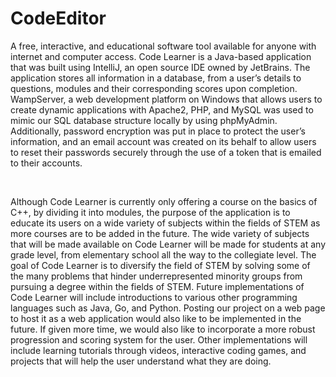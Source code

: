 # CodeEditor

<p> A free, interactive, and educational software tool available for anyone with internet and computer access. 
    Code Learner is a Java-based application that was built using IntelliJ, an open source IDE owned by JetBrains. 
    The application stores all information in a database, from a user’s details to questions, modules and their 
    corresponding scores upon completion. WampServer, a web development platform on Windows that allows users to 
    create dynamic applications with Apache2, PHP, and MySQL was used to mimic our SQL database structure locally 
    by using phpMyAdmin. Additionally, password encryption was put in place to protect the user’s information, and 
    an email account was created on its behalf to allow users to reset their passwords securely through the use of 
    a token that is emailed to their accounts. </p> <br>
    
<p> Although Code Learner is currently only offering a course on the basics of C++, by dividing it into modules, the 
    purpose of the application is to educate its users on a wide variety of subjects within the fields of STEM as more 
    courses are to be added in the future. The wide variety of subjects that will be made available on Code Learner will 
    be made for students at any grade level, from elementary school all the way to the collegiate level. The goal of Code 
    Learner is to diversify the field of STEM by solving some of the many problems that hinder underrepresented minority 
    groups from pursuing a degree within the fields of STEM. Future implementations of Code Learner will include introductions 
    to various other programming languages such as Java, Go, and Python. Posting our project on a web page to host it as a web 
    application would also like to be implemented in the future. If given more time, we would also like to incorporate a more 
    robust progression and scoring system for the user. Other implementations will include learning tutorials through videos, 
    interactive coding games, and projects that will help the user understand what they are doing.
</p>
